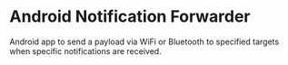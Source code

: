# Android Notification Forwarder

Android app to send a payload via WiFi or Bluetooth to specified targets when specific notifications
are received.
